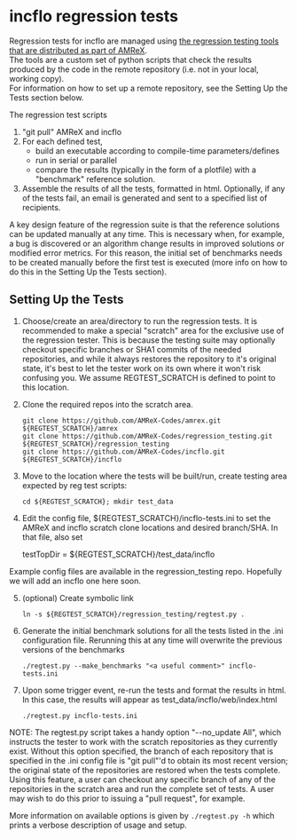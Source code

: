# incflo regression tests

Regression tests for incflo are managed using [the regression testing tools that are distributed as part of AMReX](https://github.com/AMReX-Codes/regression_testing).  
The tools are a custom set of python scripts that check the
results produced by the code in the remote repository (i.e. not in your local, working copy).  
For information on how to set up a remote repository, see the Setting Up the Tests section below.

The regression test scripts
1. "git pull" AMReX and incflo
2. For each defined test,
   * build an executable according to compile-time parameters/defines
   * run in serial or parallel
   * compare the results (typically in the form of a plotfile) with a
      "benchmark" reference solution.
3. Assemble the results of all the tests, formatted in html.
   Optionally, if any of the tests fail, an email is generated and sent
   to a specified list of recipients.

A key design feature of the regression suite is that the reference
solutions can be updated manually at any time.  This is necessary
when, for example, a bug is discovered or an algorithm change results
in improved solutions or modified error metrics.  For this reason, the
initial set of benchmarks needs to be created manually before the first
test is executed (more info on how to do this in the Setting Up the
Tests section).


## Setting Up the Tests

1. Choose/create an area/directory to run the regression tests.  It is
recommended to make a special "scratch" area for the exclusive use of
the regression tester.  This is because the testing suite may optionally
checkout specific branches or SHA1 commits of the needed repositories,
and while it always restores the repository to it's original state, it's
best to let the tester work on its own where it won't risk confusing
you. We assume REGTEST_SCRATCH is defined to point to this location.

2. Clone the required repos into the scratch area.

    ```
    git clone https://github.com/AMReX-Codes/amrex.git ${REGTEST_SCRATCH}/amrex
    git clone https://github.com/AMReX-Codes/regression_testing.git ${REGTEST_SCRATCH}/regression_testing
    git clone https://github.com/AMReX-Codes/incflo.git ${REGTEST_SCRATCH}/incflo
    ```

3.  Move to the location where the tests will be built/run, create
testing area expected by reg test scripts:

    ```
    cd ${REGTEST_SCRATCH}; mkdir test_data
    ```

4.  Edit the config file, ${REGTEST_SCRATCH}/incflo-tests.ini
to set the AMReX and incflo scratch clone locations and desired branch/SHA.
In that file, also set

     testTopDir =  ${REGTEST_SCRATCH}/test_data/incflo

Example config files are available in the regression_testing repo. Hopefully we will add an incflo one here soon. 

5. (optional) Create symbolic link
    ```
    ln -s ${REGTEST_SCRATCH}/regression_testing/regtest.py .
    ```

6.  Generate the initial benchmark solutions for all the tests listed
in the .ini configuration file.  Rerunning this at any time will
overwrite the previous versions of the benchmarks

    ```
    ./regtest.py --make_benchmarks "<a useful comment>" incflo-tests.ini
    ```

5. Upon some trigger event, re-run the tests and format the results in
html.  In this case, the results will appear as
test_data/incflo/web/index.html

    ```
    ./regtest.py incflo-tests.ini
    ```

NOTE: The regtest.py script takes a handy option "--no_update All",
which instructs the tester to work with the scratch repositories as
they currently exist.  Without this option specified, the branch of
each repository that is specified in the .ini config file is "git
pull"'d to obtain its most recent version; the original state of the
repositories are restored when the tests complete.  Using this
feature, a user can checkout any specific branch of any of the
repositories in the scratch area and run the complete set of tests.  A
user may wish to do this prior to issuing a "pull request", for
example.

More information on available options is given by
    ```
    ./regtest.py -h
    ```
which prints a verbose description of usage and setup. 
